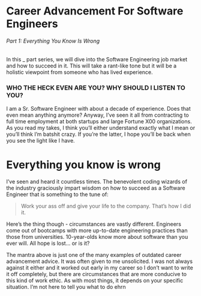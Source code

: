 # Career Advancement For Software Engineers
###### Part 1: Everything You Know Is Wrong

In this _ part series, we will dive into the Software Engineering job market and how to succeed in it. This will take a rant-like tone but it will be a holistic viewpoint from someone who has lived experience. 

### WHO THE HECK EVEN ARE YOU? WHY SHOULD I LISTEN TO YOU?
I am a Sr. Software Engineer with about a decade of experience. Does that even mean anything anymore? Anyway, I’ve seen it all from contracting to full time employment at both startups and large Fortune X00 organizations. As you read my takes, I think you’ll either understand exactly what I mean or you’ll think I’m batshit crazy. If you’re the latter, I hope you’ll be back when you see the light like I have.

# Everything you know is wrong
I’ve seen and heard it countless times. The benevolent coding wizards of the industry graciously impart wisdom on how to succeed as a Software Engineer that is something to the tune of:

> Work your ass off and give your life to the company. That’s how I did it.

Here’s the thing though - circumstances are vastly different. Engineers come out of bootcamps with more up-to-date engineering practices than those from universities. 10-year-olds know more about software than you ever will. All hope is lost… or is it? 

The mantra above is just one of the many examples of outdated career advancement advice. It was often given to me unsolicited. I was not always against it either and it worked out early in my career so I don’t want to write it off completely, but there are circumstances that are more conducive to this kind of work ethic. As with most things, it depends on your specific situation. I’m not here to tell you what to do ehrn